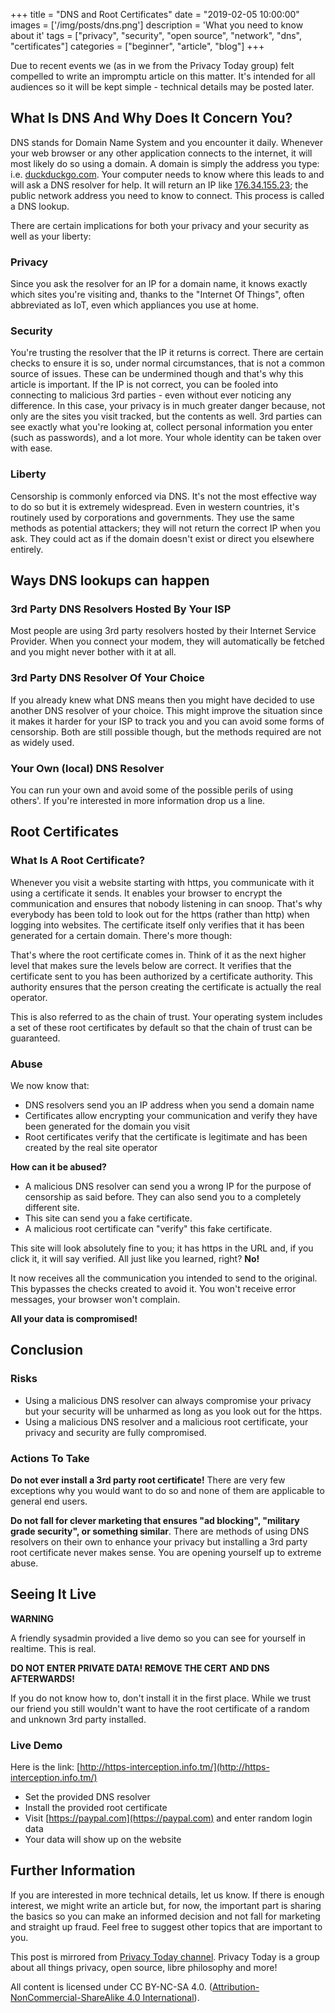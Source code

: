 +++
title = "DNS and Root Certificates"
date = "2019-02-05 10:00:00"
images = ['/img/posts/dns.png']
description = 'What you need to know about it'
tags = ["privacy", "security", "open source", "network", "dns", "certificates"]
categories = ["beginner", "article", "blog"]
+++

Due to recent events we (as in we from the Privacy Today group) felt compelled to write an impromptu article on this matter. It's intended for all audiences so it will be kept simple - technical details may be posted later.

## What Is DNS And Why Does It Concern You?

DNS stands for Domain Name System and you encounter it daily. Whenever your web browser or any other application connects to the internet, it will most likely do so using a domain. A domain is simply the address you type: i.e. [duckduckgo.com](https://duckduckgo.com). Your computer needs to know where this leads to and will ask a DNS resolver for help. It will return an IP like [176.34.155.23](http://176.34.155.23); the public network address you need to know to connect. This process is called a DNS lookup.

There are certain implications for both your privacy and your security as well as your liberty:

### Privacy

Since you ask the resolver for an IP for a domain name, it knows exactly which sites you're visiting and, thanks to the "Internet Of Things", often abbreviated as IoT, even which appliances you use at home.

### Security

You're trusting the resolver that the IP it returns is correct. There are certain checks to ensure it is so, under normal circumstances, that is not a common source of issues. These can be undermined though and that's why this article is important. If the IP is not correct, you can be fooled into connecting to malicious 3rd parties - even without ever noticing any difference. In this case, your privacy is in much greater danger because, not only are the sites you visit tracked, but the contents as well. 3rd parties can see exactly what you're looking at, collect personal information you enter (such as passwords), and a lot more. Your whole identity can be taken over with ease.

### Liberty

Censorship is commonly enforced via DNS. It's not the most effective way to do so but it is extremely widespread. Even in western countries, it's routinely used by corporations and governments. They use the same methods as potential attackers; they will not return the correct IP when you ask. They could act as if the domain doesn't exist or direct you elsewhere entirely.

## Ways DNS lookups can happen

### 3rd Party DNS Resolvers Hosted By Your ISP

Most people are using 3rd party resolvers hosted by their Internet Service Provider. When you connect your modem, they will automatically be fetched and you might never bother with it at all.

### 3rd Party DNS Resolver Of Your Choice

If you already knew what DNS means then you might have decided to use another DNS resolver of your choice. This might improve the situation since it makes it harder for your ISP to track you and you can avoid some forms of censorship. Both are still possible though, but the methods required are not as widely used.

### Your Own (local) DNS Resolver

You can run your own and avoid some of the possible perils of using others'. If you're interested in more information drop us a line.

## Root Certificates

### What Is A Root Certificate?

Whenever you visit a website starting with https, you communicate with it using a certificate it sends. It enables your browser to encrypt the communication and ensures that nobody listening in can snoop. That's why everybody has been told to look out for the https (rather than http) when logging into websites. The certificate itself only verifies that it has been generated for a certain domain. There's more though:

That's where the root certificate comes in. Think of it as the next higher level that makes sure the levels below are correct. It verifies that the certificate sent to you has been authorized by a certificate authority. This authority ensures that the person creating the certificate is actually the real operator.

This is also referred to as the chain of trust. Your operating system includes a set of these root certificates by default so that the chain of trust can be guaranteed.

### Abuse

We now know that:

- DNS resolvers send you an IP address when you send a domain name
- Certificates allow encrypting your communication and verify they have been generated for the domain you visit
- Root certificates verify that the certificate is legitimate and has been created by the real site operator

**How can it be abused?**

- A malicious DNS resolver can send you a wrong IP for the purpose of censorship as said before. They can also send you to a completely different site.
- This site can send you a fake certificate.
- A malicious root certificate can "verify" this fake certificate.

This site will look absolutely fine to you; it has https in the URL and, if you click it, it will say verified. All just like you learned, right? **No!**

It now receives all the communication you intended to send to the original. This bypasses the checks created to avoid it. You won't receive error messages, your browser won't complain.

**All your data is compromised!**

## Conclusion

### Risks

- Using a malicious DNS resolver can always compromise your privacy but your security will be unharmed as long as you look out for the https.
- Using a malicious DNS resolver and a malicious root certificate, your privacy and security are fully compromised.

### Actions To Take

**Do not ever install a 3rd party root certificate!** There are very few exceptions why you would want to do so and none of them are applicable to general end users.

**Do not fall for clever marketing that ensures "ad blocking", "military grade security", or something similar**. There are methods of using DNS resolvers on their own to enhance your privacy but installing a 3rd party root certificate never makes sense. You are opening yourself up to extreme abuse.

## Seeing It Live

**WARNING**

A friendly sysadmin provided a live demo so you can see for yourself in realtime. This is real.

**DO NOT ENTER PRIVATE DATA! REMOVE THE CERT AND DNS AFTERWARDS!**

If you do not know how to, don't install it in the first place. While we trust our friend you still wouldn't want to have the root certificate of a random and unknown 3rd party installed.

### Live Demo

Here is the link: [http://https-interception.info.tm/](http://https-interception.info.tm/)

- Set the provided DNS resolver
- Install the provided root certificate
- Visit [https://paypal.com](https://paypal.com) and enter random login data
- Your data will show up on the website

## Further Information

If you are interested in more technical details, let us know. If there is enough interest, we might write an article but, for now, the important part is sharing the basics so you can make an informed decision and not fall for marketing and straight up fraud. Feel free to suggest other topics that are important to you.

This post is mirrored from [Privacy Today channel](https://t.me/privacytoday). Privacy Today is a group about all things privacy, open source, libre philosophy and more!

All content is licensed under CC BY-NC-SA 4.0. ([Attribution-NonCommercial-ShareAlike 4.0 International](https://creativecommons.org/licenses/by-nc-sa/4.0/)).

